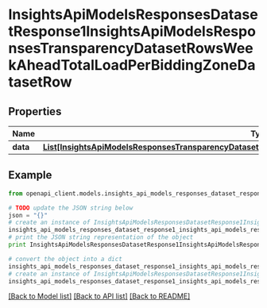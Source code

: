 # InsightsApiModelsResponsesDatasetResponse1InsightsApiModelsResponsesTransparencyDatasetRowsWeekAheadTotalLoadPerBiddingZoneDatasetRow


## Properties
Name | Type | Description | Notes
------------ | ------------- | ------------- | -------------
**data** | [**List[InsightsApiModelsResponsesTransparencyDatasetRowsWeekAheadTotalLoadPerBiddingZoneDatasetRow]**](InsightsApiModelsResponsesTransparencyDatasetRowsWeekAheadTotalLoadPerBiddingZoneDatasetRow.md) |  | [optional] 

## Example

```python
from openapi_client.models.insights_api_models_responses_dataset_response1_insights_api_models_responses_transparency_dataset_rows_week_ahead_total_load_per_bidding_zone_dataset_row import InsightsApiModelsResponsesDatasetResponse1InsightsApiModelsResponsesTransparencyDatasetRowsWeekAheadTotalLoadPerBiddingZoneDatasetRow

# TODO update the JSON string below
json = "{}"
# create an instance of InsightsApiModelsResponsesDatasetResponse1InsightsApiModelsResponsesTransparencyDatasetRowsWeekAheadTotalLoadPerBiddingZoneDatasetRow from a JSON string
insights_api_models_responses_dataset_response1_insights_api_models_responses_transparency_dataset_rows_week_ahead_total_load_per_bidding_zone_dataset_row_instance = InsightsApiModelsResponsesDatasetResponse1InsightsApiModelsResponsesTransparencyDatasetRowsWeekAheadTotalLoadPerBiddingZoneDatasetRow.from_json(json)
# print the JSON string representation of the object
print InsightsApiModelsResponsesDatasetResponse1InsightsApiModelsResponsesTransparencyDatasetRowsWeekAheadTotalLoadPerBiddingZoneDatasetRow.to_json()

# convert the object into a dict
insights_api_models_responses_dataset_response1_insights_api_models_responses_transparency_dataset_rows_week_ahead_total_load_per_bidding_zone_dataset_row_dict = insights_api_models_responses_dataset_response1_insights_api_models_responses_transparency_dataset_rows_week_ahead_total_load_per_bidding_zone_dataset_row_instance.to_dict()
# create an instance of InsightsApiModelsResponsesDatasetResponse1InsightsApiModelsResponsesTransparencyDatasetRowsWeekAheadTotalLoadPerBiddingZoneDatasetRow from a dict
insights_api_models_responses_dataset_response1_insights_api_models_responses_transparency_dataset_rows_week_ahead_total_load_per_bidding_zone_dataset_row_form_dict = insights_api_models_responses_dataset_response1_insights_api_models_responses_transparency_dataset_rows_week_ahead_total_load_per_bidding_zone_dataset_row.from_dict(insights_api_models_responses_dataset_response1_insights_api_models_responses_transparency_dataset_rows_week_ahead_total_load_per_bidding_zone_dataset_row_dict)
```
[[Back to Model list]](../README.md#documentation-for-models) [[Back to API list]](../README.md#documentation-for-api-endpoints) [[Back to README]](../README.md)


